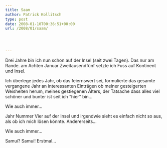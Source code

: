```yaml
---
title: Saam
author: Patrick Kollitsch
type: post
date: 2008-01-10T00:36:51+00:00
url: /2008/01/saam/




---
```

Drei Jahre bin ich nun schon auf der Insel (seit zwei Tagen). Das nur am Rande. am Achten Januar Zweitausendfünf setzte ich Fuss auf Kontinent und Insel. 

Ich überlege jedes Jahr, ob das feiernswert sei, formulierte das gesamte vergangene Jahr an interessanten Einträgen ob meiner gesteigerten Weisheiten herum, meines gestiegenen Alters, der Tatsache dass alles viel schöner und bunter ist seit ich &#8220;hier&#8221; bin&#8230;

Wie auch immer&#8230;

Jahr Nummer Vier auf der Insel und irgendwie sieht es einfach nicht so aus, als ob ich mich lösen könnte. Andererseits&#8230;

Wie auch immer&#8230;

Samui? Samui! Erstmal&#8230;